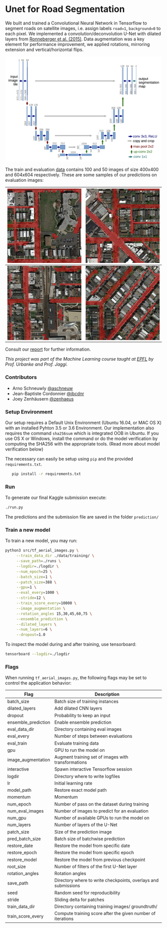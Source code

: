 # Unet for Road Segmentation
We built and trained a Convolutional Neural Network in Tensorflow to segment roads on satellite images,
i.e. assign labels `road=1`, `background=0` to each pixel. We implemented a convolution/deconvolution U-Net with dilated layers from [Ronneberger et al. (2015)](https://arxiv.org/pdf/1505.04597.pdf). Data augmentation was a key element for performance improvement, we applied rotations, mirroring extension and vertical/horizontal flips.

![](report/figures/unet.png)



The train and evaluation [data](https://github.com/aschneuw/ml-chiefs/tree/master/data) contains 100 and 50 images of size 400x400 and 604x604 respectively. These are some samples of our predictions on evaluation images:

| ![images_003](report/figures/submission_selection/images_003.png) | ![](report/figures/submission_selection/images_014.png) |
| :--------------------------------------: | :--------------------------------------: |
| ![images_022](report/figures/submission_selection/images_022.png) | ![images_048](report/figures/submission_selection/images_048.png) |

Consult our [report](https://github.com/aschneuw/ml-chiefs/blob/master/report/report.pdf) for further information. 

*This project was part of the Machine Learning course taught at [EPFL](https://www.epfl.ch) by Prof. Urbanke and Prof. Jaggi.*

### Contributors

- Arno Schneuwly [@aschneuw](https://github.com/aschneuw)
- Jean-Baptiste Cordonnier [@jbcdnr](https://github.com/jbcdnr)
- Joey Zenhäusern [@zenhaeus](https://github.com/zenhaeus)

### Setup Environment
Our setup requires a Default Unix Environment (Ubuntu 16.04, or MAC OS X) with an installed Pyhton 3.5 or 3.6 Environment. Our implementation also requires the command `sha256sum` which is integrated OOB in Ubuntu. If you use OS X or Windows, install the command or do the model verification by computing the SHA256 with the appropriate tools. (Read more about model verification below)


The necessary can easily be setup using `pip` and the provided `requirements.txt`.
```bash
   pip install -r requirements.txt
```

### Run

To generate our final Kaggle submission execute:

   ```bash
./run.py
   ```

The predictions and the submission file are saved in the folder `prediction/`

### Train a new model
To train a new model, you may run:


   ```bash
python3 src/tf_aerial_images.py \
        --train_data_dir ./data/training/ \
        --save_path=./runs \
        --logdir=./logdir \
        --num_epoch=25 \
        --batch_size=1 \
        --patch_size=388 \
        --gpu=1 \
        --eval_every=1000 \
        --stride=12 \
        --train_score_every=10000 \
        --image_augmentation \
        --rotation_angles 15,30,45,60,75 \
        --ensemble_prediction \
        --dilated_layers \
        --num_layers=6 \
        --dropout=1.0
   ```

To inspect the model during and after training, use tensorboard:


   ```bash
tensorboard --logdir=./logdir
   ```

### Flags

When running `tf_aerial_images.py`, the following flags may be set to control the application behavior:

| Flag                 | Description                              |
| -------------------- | ---------------------------------------- |
| batch_size           | Batch size of training instances         |
| dilated_layers       | Add dilated CNN layers                   |
| dropout              | Probability to keep an input             |
| ensemble\_prediction | Enable ensemble prediction               |
| eval\_data\_dir      | Directory containing eval images         |
| eval\_every          | Number of steps between evaluations      |
| eval\_train          | Evaluate training data                   |
| gpu                  | GPU to run the model on                  |
| image\_augmentation  | Augment training set of images with transformations |
| interactive          | Spawn interactive Tensorflow session     |
| logdir               | Directory where to write logfiles        |
| lr                   | Initial learning rate                    |
| model\_path          | Restore exact model path                 |
| momentum             | Momentum                                 |
| num\_epoch           | Number of pass on the dataset during training |
| num\_eval\_images    | Number of images to predict for an evaluation |
| num\_gpu             | Number of available GPUs to run the model on |
| num\_layers          | Number of layers of the U-Net            |
| patch\_size          | Size of the prediction image             |
| pred\_batch\_size    | Batch size of batchwise prediction       |
| restore\_date        | Restore the model from specific date     |
| restore\_epoch       | Restore the model from specific epoch    |
| restore\_model       | Restore the model from previous checkpoint |
| root\_size           | Number of filters of the first U-Net layer |
| rotation\_angles     | Rotation angles                          |
| save\_path           | Directory where to write checkpoints, overlays and submissions |
| seed                 | Random seed for reproducibility          |
| stride               | Sliding delta for patches                |
| train\_data\_dir     | Directory containing training images/ groundtruth/ |
| train\_score\_every  | Compute training score after the given number of iterations |
